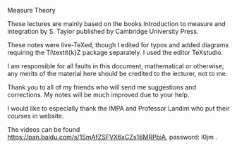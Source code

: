 Measure Theory

These lectures are mainly based on the books Introduction to measure and integration by S. Taylor published by Cambridge University Press.

These notes were live-TeXed, though I edited for typos and added diagrams requiring the Ti\textit{k}Z package separately. I used the editor TeXstudio.

I am responsible for all faults in this document, mathematical or otherwise; any merits of the material here should be credited to the lecturer, not to me.

Thank you to all of my friends  who will send me suggestions and corrections. My notes will be  much improved due to your help.

I would like to especially thank the IMPA and Professor Landim  who put their courses in website.

The videos can be found https://pan.baidu.com/s/1SmAfZSFVX6xCZs16MRPbiA, password: l0jm .
